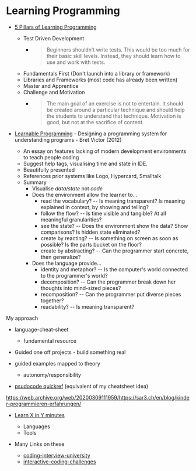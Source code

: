 Learning Programming
====================


* [5 Pillars of Learning Programming](https://www.rainerhahnekamp.com/en/5-pillars-of-learning-programming/)
    * Test Driven Development
        * > Beginners shouldn’t write tests. This would be too much for their basic skill levels. Instead, they should learn how to use and work with tests.
    * Fundamentals First (Don't launch into a library or framework)
    * Libraries and Frameworks (most code has already been written)
    * Master and Apprentice
    * Challenge and Motivation
        * > The main goal of an exercise is not to entertain. It should be created around a particular technique and should help the students to understand that technique. Motivation is good, but not at the sacrifice of content.

* [Learnable Programming](http://worrydream.com/#!/LearnableProgramming) - Designing a programming system for understanding programs - Bret Victor (2012)
    * An essay on features lacking of modern development environments to teach people coding
    * Suggest help tags, visualising time and state in IDE.
    * Beautifully presented
    * References prior systems like Logo, Hypercard, Smalltalk
    * Summary
        * Visualise _data/state_ not _code_
        * Does the environment allow the learner to...
            * read the vocabulary? -- Is meaning transparent? Is meaning explained in context, by showing and telling?
            * follow the flow? -- Is time visible and tangible? At all meaningful granularities?
            * see the state? -- Does the environment show the data? Show comparisons? Is hidden state eliminated?
            * create by reacting? -- Is something on screen as soon as possible? Is the parts bucket on the floor?
            * create by abstracting? -- Can the programmer start concrete, then generalize?
        * Does the language provide...
            * identity and metaphor? -- Is the computer's world connected to the programmer's world?
            * decomposition? -- Can the programmer break down her thoughts into mind-sized pieces?
            * recomposition? -- Can the programmer put diverse pieces together?
            * readability? -- Is meaning transparent?




My approach
* language-cheat-sheet
    * fundamental resource
* Guided one off projects - build something real
* guided examples mapped to theory
    * autonomy/responsibility

* [psudocode quickref](https://tools.withcode.uk/quickref/) (equivalent of my cheatsheet idea)


https://web.archive.org/web/20200309111959/https://sar3.ch/en/blog/kinder-programmieren-erfahrungen/


* [Learn X in Y minutes](https://learnxinyminutes.com/)
    * Languages
    * Tools


* Many Links on these
    * [coding-interview-university](https://github.com/jwasham/coding-interview-university)
    * [interactive-coding-challenges](https://github.com/donnemartin/interactive-coding-challenges)
